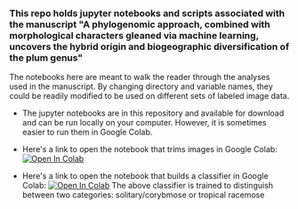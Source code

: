 ### This repo holds jupyter notebooks and scripts associated with the manuscript "A phylogenomic approach, combined with morphological characters gleaned via machine learning, uncovers the hybrid origin and biogeographic diversification of the plum genus"

The notebooks here are meant to walk the reader through the analyses used in the manuscript. By changing directory and variable names, they could be readily modified to be used on different sets of labeled image data.

* The jupyter notebooks are in this repository and available for download and can be run locally on your computer.
However, it is sometimes easier to run them in Google Colab.

* Here's a link to open the notebook that trims images in Google Colab: 
[![Open In Colab](https://colab.research.google.com/assets/colab-badge.svg)](https://colab.research.google.com/github/richiehodel/machine_learning_Prunus_herbarium_sheets/blob/main/Data_Processing-trimming_cpnuc.ipynb)

* Here's a link to open the notebook that builds a classifier in Google Colab: 
[![Open In Colab](https://colab.research.google.com/assets/colab-badge.svg)](https://colab.research.google.com/github/richiehodel/machine_learning_Prunus_herbarium_sheets/blob/main/Prunus_hybridization_model.ipynb)
The above classifier is trained to distinguish between two categories: solitary/corybmose or tropical racemose